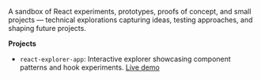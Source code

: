 A sandbox of React experiments, prototypes, proofs of concept, and small projects — technical explorations capturing ideas, testing approaches, and shaping future projects.

**Projects**

- `react-explorer-app`: Interactive explorer showcasing component patterns and hook experiments. [Live demo](https://sg-react-explorer.netlify.app/)
